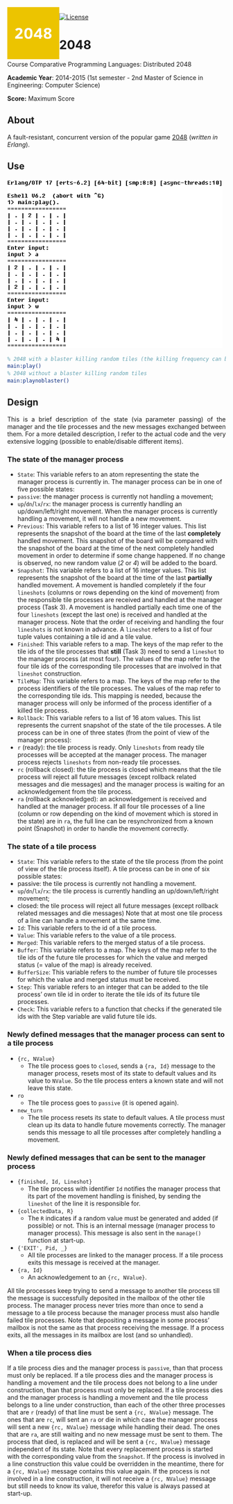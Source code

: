 <img align="left" src="res/Logo.png" height="120px"/>

[![License][s1]][li]

[s1]: https://img.shields.io/badge/licence-GPL%203.0-blue.svg
[li]: https://raw.githubusercontent.com/matt77hias/2048/master/LICENSE.txt

# 2048
Course Comparative Programming Languages: Distributed 2048

**Academic Year**: 2014-2015 (1st semester - 2nd Master of Science in Engineering: Computer Science)

**Score:** Maximum Score

## About
A fault-resistant, concurrent version of the popular game [2048](https://gabrielecirulli.github.io/2048/) (*written in Erlang*).

## Use
<p align="left"><img src="res/2048.png"></p>

```erlang
% 2048 with a blaster killing random tiles (the killing frequency can be manually modified)
main:play()
% 2048 without a blaster killing random tiles
main:playnoblaster()
```

## Design
<p align="justify">This is a brief description of the state (via parameter passing) of the manager and the tile processes and the new messages exchanged between them. For a more detailed description, I refer to the actual code and the very extensive logging (possible to enable/disable different items).</p>

### The state of the manager process
*	`State`: This variable refers to an atom representing the state the manager process is currently in. The manager process can be in one of five possible states:
  *	`passive`: the manager process is currently not handling a movement;
  *	`up`/`dn`/`lx`/`rx`: the manager process is currently handling an up/down/left/right movement.
When the manager process is currently handling a movement, it will not handle a new movement.
*	`Previous`: This variable refers to a list of 16 integer values. This list represents the snapshot of the board at the time of the last **completely** handled movement. This snapshot of the board will be compared with the snapshot of the board at the time of the next completely handled movement in order to determine if some change happened. If no change is observed, no new random value (*2* or *4*) will be added to the board.
*	`Snapshot`: This variable refers to a list of 16 integer values. This list represents the snapshot of the board at the time of the last **partially** handled movement. A movement is handled completely if the four `lineshots` (columns or rows depending on the kind of movement) from the responsible tile processes are received and handled at the manager process (Task 3). A movement is handled partially each time one of the four `lineshots` (except the last one) is received and handled at the manager process. Note that the order of receiving and handling the four `lineshots` is not known in advance. A `lineshot` refers to a list of four tuple values containing a tile id and a tile value.
*	`Finished`: This variable refers to a map. The keys of the map refer to the tile ids of the tile processes that **still** (Task 3) need to send a `lineshot` to the manager process (at most four). The values of the map refer to the four tile ids of the corresponding tile processes that are involved in that `lineshot` construction. 
*	`TileMap`: This variable refers to a map. The keys of the map refer to the process identifiers of the tile processes. The values of the map refer to the corresponding tile ids. This mapping is needed, because the manager process will only be informed of the process identifier of a killed tile process. 
*	`Rollback`: This variable refers to a list of 16 atom values. This list represents the current snapshot of the state of the tile processes. A tile process can be in one of three states (from the point of view of the manager process):
  *	`r` (ready): the tile process is ready. Only `lineshots` from ready tile processes will be accepted at the manager process. The manager process rejects `lineshots` from non-ready tile processes.
  *	`rc` (rollback closed): the tile process is closed which means that the tile process will reject all future messages (except rollback related messages and die messages) and the manager process is waiting for an acknowledgement from the tile process. 
  *	`ra` (rollback acknowledged): an acknowledgement is received and handled at the manager process. If all four tile processes of a line (column or row depending on the kind of movement which is stored in the state) are in `ra`, the full line can be resynchronized from a known point (Snapshot) in order to handle the movement correctly.
  
### The state of a tile process
*	`State`: This variable refers to the state of the tile process (from the point of view of the tile process itself). A tile process can be in one of six possible states:
  *	passive: the tile process is currently not handling a movement.
  *	`up`/`dn`/`lx`/`rx`: the tile process is currently handling an up/down/left/right movement;
  *	closed: the tile process will reject all future messages (except rollback related messages and die messages)
Note that at most one tile process of a line can handle a movement at the same time.
*	`Id`: This variable refers to the id of a tile process.
*	`Value`: This variable refers to the value of a tile process.
*	`Merged`: This variable refers to the merged status of a tile process.
*	`Buffer`: This variable refers to a map. The keys of the map refer to the tile ids of the future tile processes for which the value and merged status (= value of the map) is already received.
*	`BufferSize`: This variable refers to the number of future tile processes for which the value and merged status must be received.
*	`Step`: This variable refers to an integer that can be added to the tile process’ own tile id in order to iterate the tile ids of its future tile processes.
*	`Check`: This variable refers to a function that checks if the generated tile ids with the Step variable are valid future tile ids.

### Newly defined messages that the manager process can sent to a tile process
* `{rc, NValue}`
  * The tile process goes to `closed`, sends a `{ra, Id}` message to the manager process, resets most of its state to default values and its value to `NValue`. So the tile process enters a known state and will not leave this state.
* `ro`
  * The tile process goes to `passive` (it is opened again).
* `new_turn`
  * The tile process resets its state to default values. A tile process must clean up its data to handle future movements correctly. The manager sends this message to all tile processes after completely handling a movement.

### Newly defined messages that can be sent to the manager process
* `{finished, Id, Lineshot}`
  * The tile process with identifier `Id` notifies the manager process that its part of the movement handling is finished, by sending the `lineshot` of the line it is responsible for.
* `{collectedData, R}`
  * The `R` indicates if a random value must be generated and added (if possible) or not. This is an internal message (manager process to manager process). This message is also sent in the `manage()` function at start-up.
* `{'EXIT', Pid, _}`
  * All tile processes are linked to the manager process. If a tile process exits this message is received at the manager.
* `{ra, Id}`
  * An acknowledgement to an `{rc, NValue}`.
  
All tile processes keep trying to send a message to another tile process till the message is successfully deposited in the mailbox of the other tile process. The manager process never tries more than once to send a message to a tile process because the manager process must also handle failed tile processes. Note that depositing a message in some process’ mailbox is not the same as that process receiving the message. If a process exits, all the messages in its mailbox are lost (and so unhandled).

### When a tile process dies
If a tile process dies and the manager process is `passive`, than that process must only be replaced. If a tile process dies and the manager process is handling a movement and the tile process does not belong to a line under construction, than that process must only be replaced. If a tile process dies and the manager process is handling a movement  and the tile process belongs to a line under construction, than each of the other three processes that are `r` (ready) of that line must be sent a `{rc, NValue}` message. The ones that are `rc`, will sent an `ra` or die in which case the manager process will sent a new `{rc, NValue}` message while handling their dead. The ones that are `ra`, are still waiting and no new message must be sent to them. The process that died, is replaced and will be sent a `{rc, NValue}` message independent of its state. Note that every replacement process is started with the corresponding value from the `Snapshot`. If the process is involved in a line construction this value could be overridden in the meantime, there for a `{rc, NValue}` message contains this value again. If the process is not involved in a line construction, it will not receive a `{rc, NValue}` message but still needs to know its value, therefor this value is always passed at start-up.

